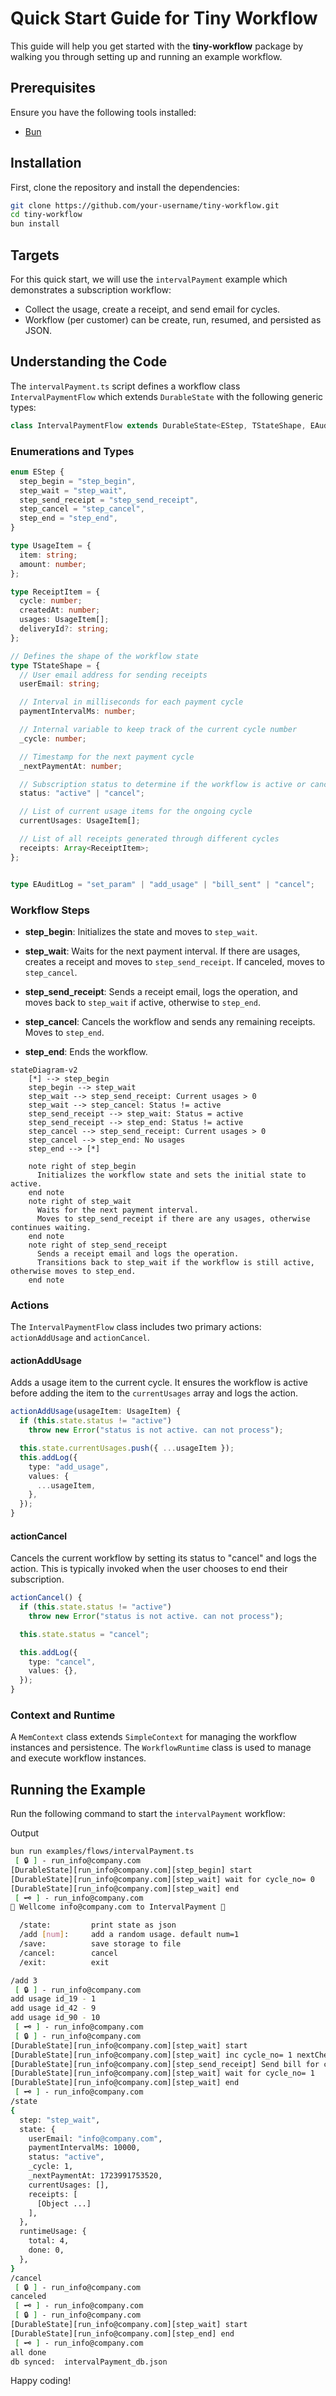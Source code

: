 # Quick Start Guide for Tiny Workflow

This guide will help you get started with the **tiny-workflow** package by walking you through setting up and running an example workflow.

## Prerequisites

Ensure you have the following tools installed:
- [Bun](https://bun.sh/)

## Installation

First, clone the repository and install the dependencies:

```bash
git clone https://github.com/your-username/tiny-workflow.git
cd tiny-workflow
bun install
```

## Targets

For this quick start, we will use the `intervalPayment` example which demonstrates a subscription workflow:

- Collect the usage, create a receipt, and send email for cycles.
- Workflow (per customer) can be create, run, resumed, and persisted as JSON.

## Understanding the Code

The `intervalPayment.ts` script defines a workflow class `IntervalPaymentFlow` which extends `DurableState` with the following generic types:

```ts
class IntervalPaymentFlow extends DurableState<EStep, TStateShape, EAuditLog> {...}
```

### Enumerations and Types

```ts
enum EStep {
  step_begin = "step_begin",
  step_wait = "step_wait",
  step_send_receipt = "step_send_receipt",
  step_cancel = "step_cancel",
  step_end = "step_end",
}

type UsageItem = {
  item: string;
  amount: number;
};

type ReceiptItem = {
  cycle: number;
  createdAt: number;
  usages: UsageItem[];
  deliveryId?: string;
};

// Defines the shape of the workflow state
type TStateShape = {
  // User email address for sending receipts
  userEmail: string;

  // Interval in milliseconds for each payment cycle
  paymentIntervalMs: number;

  // Internal variable to keep track of the current cycle number
  _cycle: number;

  // Timestamp for the next payment cycle
  _nextPaymentAt: number;

  // Subscription status to determine if the workflow is active or cancelled
  status: "active" | "cancel";

  // List of current usage items for the ongoing cycle
  currentUsages: UsageItem[];

  // List of all receipts generated through different cycles
  receipts: Array<ReceiptItem>;
};


type EAuditLog = "set_param" | "add_usage" | "bill_sent" | "cancel";
```

### Workflow Steps

- **step_begin**: Initializes the state and moves to `step_wait`.

- **step_wait**: Waits for the next payment interval. If there are usages, creates a receipt and moves to `step_send_receipt`. If canceled, moves to `step_cancel`.

- **step_send_receipt**: Sends a receipt email, logs the operation, and moves back to `step_wait` if active, otherwise to `step_end`.

- **step_cancel**: Cancels the workflow and sends any remaining receipts. Moves to `step_end`.

- **step_end**: Ends the workflow.

```mermaid
stateDiagram-v2
    [*] --> step_begin
    step_begin --> step_wait
    step_wait --> step_send_receipt: Current usages > 0
    step_wait --> step_cancel: Status != active
    step_send_receipt --> step_wait: Status = active
    step_send_receipt --> step_end: Status != active
    step_cancel --> step_send_receipt: Current usages > 0
    step_cancel --> step_end: No usages
    step_end --> [*]

    note right of step_begin
      Initializes the workflow state and sets the initial state to active.
    end note
    note right of step_wait
      Waits for the next payment interval.
      Moves to step_send_receipt if there are any usages, otherwise continues waiting.
    end note
    note right of step_send_receipt
      Sends a receipt email and logs the operation.
      Transitions back to step_wait if the workflow is still active, otherwise moves to step_end.
    end note
```
### Actions

The `IntervalPaymentFlow` class includes two primary actions: `actionAddUsage` and `actionCancel`.

#### actionAddUsage

Adds a usage item to the current cycle. It ensures the workflow is active before adding the item to the `currentUsages` array and logs the action.

```ts
actionAddUsage(usageItem: UsageItem) {
  if (this.state.status != "active")
    throw new Error("status is not active. can not process");

  this.state.currentUsages.push({ ...usageItem });
  this.addLog({
    type: "add_usage",
    values: {
      ...usageItem,
    },
  });
}
```

#### actionCancel

Cancels the current workflow by setting its status to "cancel" and logs the action. This is typically invoked when the user chooses to end their subscription.

```ts
actionCancel() {
  if (this.state.status != "active")
    throw new Error("status is not active. can not process");

  this.state.status = "cancel";

  this.addLog({
    type: "cancel",
    values: {},
  });
}
```

### Context and Runtime

A `MemContext` class extends `SimpleContext` for managing the workflow instances and persistence. The `WorkflowRuntime` class is used to manage and execute workflow instances.

## Running the Example

Run the following command to start the `intervalPayment` workflow:

Output

```bash
bun run examples/flows/intervalPayment.ts
 [ 🔒 ] - run_info@company.com
[DurableState][run_info@company.com][step_begin] start
[DurableState][run_info@company.com][step_wait] wait for cycle_no= 0
[DurableState][run_info@company.com][step_wait] end
 [ 🗝️ ] - run_info@company.com
🤟 Wellcome info@company.com to IntervalPayment 🤟

  /state:         print state as json
  /add [num]:     add a random usage. default num=1
  /save:          save storage to file
  /cancel:        cancel
  /exit:          exit

/add 3
 [ 🔒 ] - run_info@company.com
add usage id_19 - 1
add usage id_42 - 9
add usage id_90 - 10
 [ 🗝️ ] - run_info@company.com
 [ 🔒 ] - run_info@company.com
[DurableState][run_info@company.com][step_wait] start
[DurableState][run_info@company.com][step_wait] inc cycle_no= 1 nextCheck= 1723991753520
[DurableState][run_info@company.com][step_send_receipt] Send bill for cycle_no=0 to email=info@company.com, receipt={"cycle":0,"createdAt":1723991743520,"usages":[{"item":"id_19","amount":1},{"item":"id_42","amount":9},{"item":"id_90","amount":10}]}
[DurableState][run_info@company.com][step_wait] wait for cycle_no= 1
[DurableState][run_info@company.com][step_wait] end
 [ 🗝️ ] - run_info@company.com
/state
{
  step: "step_wait",
  state: {
    userEmail: "info@company.com",
    paymentIntervalMs: 10000,
    status: "active",
    _cycle: 1,
    _nextPaymentAt: 1723991753520,
    currentUsages: [],
    receipts: [
      [Object ...]
    ],
  },
  runtimeUsage: {
    total: 4,
    done: 0,
  },
}
/cancel
 [ 🔒 ] - run_info@company.com
canceled
 [ 🗝️ ] - run_info@company.com
 [ 🔒 ] - run_info@company.com
[DurableState][run_info@company.com][step_wait] start
[DurableState][run_info@company.com][step_end] end
 [ 🗝️ ] - run_info@company.com
all done
db synced:  intervalPayment_db.json
```

Happy coding!
